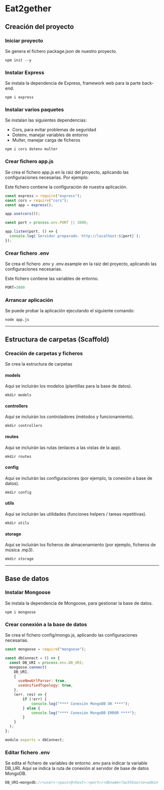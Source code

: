 # Eat2gether

## Creación del proyecto

### Iniciar proyecto
  
Se genera el fichero package.json de nuestro proyecto.

`npm init --y`

### Instalar Express
  
Se instala la dependencia de Express, framework web para la parte back-end.

`npm i express`

### Instalar varios paquetes
  
Se instalan las siguientes dependencias:

- Cors, para evitar problemas de seguridad
- Dotenv, manejar variables de entorno
- Multer, manejar carga de ficheros

`npm i cors dotenv multer`

### Crear fichero app.js

Se crea el fichero app.js en la raiz del proyecto, aplicando las configuraciones necesarias. Por ejemplo:

Este fichero contiene la configuración de nuestra aplicación.

```javascript
const express = require("express");
const cors = require("cors");
const app = express();

app.use(cors());

const port = process.env.PORT || 3000;

app.listen(port, () => {
  console.log(`Servidor preparado. http://localhost:${port}`);
});
```

### Crear fichero .env

Se crea el fichero .env y .env.example en la raiz del proyecto, aplicando las configuraciones necesarias.

Este fichero contiene las variables de entorno.

```javascript
PORT=3000
```

### Arrancar aplicación

Se puede probar la aplicación ejecutando el siguiente comando:

`node app.js`

---

## Estructura de carpetas (Scaffold)

### Creación de carpetas y ficheros
  
Se crea la estructura de carpetas

#### models

Aquí se incluirán los modelos (plantillas para la base de datos).

`mkdir models`

#### controllers

Aquí se incluirán los controladores (métodos y funcionamiento).

`mkdir controllers`

#### routes

Aquí se incluirán las rutas (enlaces a las vistas de la app).

`mkdir routes`

#### config

Aquí se incluirán las configuraciones (por ejemplo, la conexión a base de datos).

`mkdir config`

#### utils

Aquí se incluirán las utilidades (funciones helpers / tareas repetitivas).

`mkdir utils`

#### storage

Aquí se incluirán los ficheros de almacenamiento (por ejemplo, ficheros de música .mp3).

`mkdir storage`

---

## Base de datos

### Instalar Mongoose
  
Se instala la dependencia de Mongoose, para gestionar la base de datos.

`npm i mongoose`

### Crear conexión a la base de datos

Se crea el fichero config/mongo.js, aplicando las configuraciones necesarias.

```javascript
const mongoose = require("mongoose");

const dbConnect = () => {
  const DB_URI = process.env.DB_URI;
  mongoose.connect(
    DB_URI,
    {
      useNewUrlParser: true,
      useUnifiedTopology: true,
    },
    (err, res) => {
        if (!err) {
            console.log("**** Conexión MongoDB OK ****");
        } else {
            console.log("**** Conexión MongoDB ERROR ****");
        }
    }
  );
};

module.exports = dbConnect;
```

### Editar fichero .env

Se edita el fichero de variables de entorno .env para indicar la variable DB_URI.
Aquí se indica la ruta de conexión al servidor de base de datos MongoDB.

```javascript
DB_URI=mongodb://<user>:<pass>@<host>:<port>/<dbname>?authSource=admin
```
